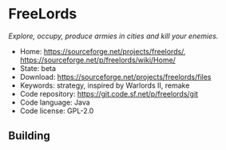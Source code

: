 # FreeLords

_Explore, occupy, produce armies in cities and kill your enemies._

- Home: https://sourceforge.net/projects/freelords/, https://sourceforge.net/p/freelords/wiki/Home/
- State: beta
- Download: https://sourceforge.net/projects/freelords/files
- Keywords: strategy, inspired by Warlords II, remake
- Code repository: https://git.code.sf.net/p/freelords/git
- Code language: Java
- Code license: GPL-2.0

## Building

